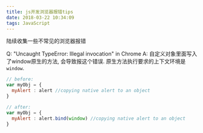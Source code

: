 ```yaml
---
title: js开发浏览器报错tips
date: 2018-03-22 10:34:09
tags: JavaScript
---
```


陆续收集一些不常见的浏览器报错


Q: "Uncaught TypeError: Illegal invocation" in Chrome
A: 自定义对象里面写入了window原生的方法, 会导致报这个错误. 原生方法执行要求的上下文环境是`window`.
```javascript
// before:
var myObj = {
  myAlert : alert //copying native alert to an object
}

// after:
var myObj = {
  myAlert : alert.bind(window) //copying native alert to an object
}

```

<br/>